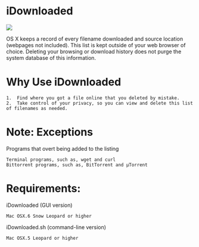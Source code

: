 iDownloaded
===========
<img src="https://raw.github.com/xeoron/idownloaded/master/images/idownloaded_screenshot.png"/>

OS X keeps a record of every filename downloaded and source location (webpages not included). This list is kept outside of your web browser of choice. Deleting your browsing or download history does not purge the system database of this information. 

Why Use iDownloaded
===================
	1.	Find where you got a file online that you deleted by mistake.
	2.	Take control of your privacy, so you can view and delete this list of filenames as needed.
	
Note: Exceptions
=====
Programs that overt being added to the listing 

	Terminal programs, such as, wget and curl
	Bittorrent programs, such as, BitTorrent and µTorrent

Requirements:
=====
iDownloaded (GUI version)

    Mac OSX.6 Snow Leopard or higher
    
iDownloaded.sh (command-line version)

	Mac OSX.5 Leopard or higher